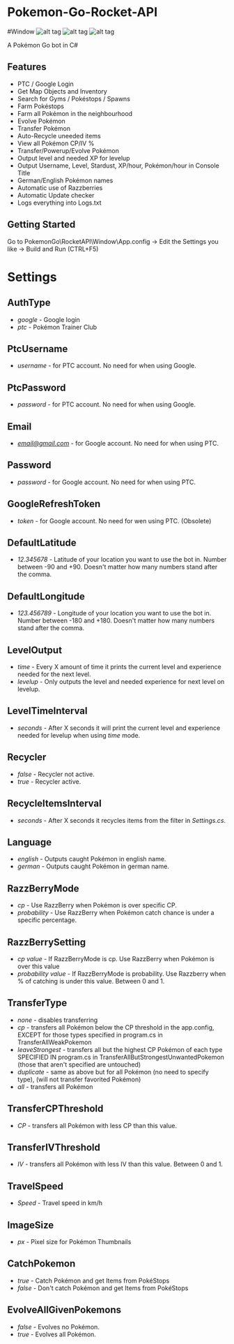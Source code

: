 # Pokemon-Go-Rocket-API

#Window
![alt tag](https://github.com/DetectiveSquirrel/Pokemon-Go-Rocket-API/blob/master/MainWindow.png)
![alt tag](https://github.com/DetectiveSquirrel/Pokemon-Go-Rocket-API/blob/master/MainPokeUi.png)
![alt tag](https://github.com/DetectiveSquirrel/Pokemon-Go-Rocket-API/blob/master/MainSettings2.png)


A Pokémon Go bot in C#

## Features
* PTC / Google Login
* Get Map Objects and Inventory
* Search for Gyms / Pokéstops / Spawns
* Farm Pokéstops
* Farm all Pokémon in the neighbourhood
* Evolve Pokémon
* Transfer Pokémon
* Auto-Recycle uneeded items
* View all Pokémon CP/IV %
* Transfer/Powerup/Evolve Pokémon
* Output level and needed XP for levelup
* Output Username, Level, Stardust, XP/hour, Pokémon/hour in Console Title
* German/English Pokémon names
* Automatic use of Razzberries
* Automatic Update checker
* Logs everything into Logs.txt

## Getting Started

Go to PokemonGo\RocketAPI\Window\App.config -> Edit the Settings you like -> Build and Run (CTRL+F5)

# Settings
## AuthType
* *google* - Google login
* *ptc* - Pokémon Trainer Club

## PtcUsername
* *username* - for PTC account. No need for when using Google.

## PtcPassword
* *password* - for PTC account. No need for when using Google.

## Email
* *email@gmail.com* - for Google account. No need for when using PTC.

## Password
* *password* - for Google account. No need for when using PTC.

## GoogleRefreshToken
* *token* - for Google account. No need for wen using PTC. (Obsolete)

## DefaultLatitude
* *12.345678* - Latitude of your location you want to use the bot in. Number between -90 and +90. Doesn't matter how many numbers stand after the comma.

## DefaultLongitude
* *123.456789* - Longitude of your location you want to use the bot in. Number between -180 and +180. Doesn't matter how many numbers stand after the comma.

## LevelOutput
* *time* - Every X amount of time it prints the current level and experience needed for the next level.
* *levelup* - Only outputs the level and needed experience for next level on levelup.

## LevelTimeInterval
* *seconds* - After X seconds it will print the current level and experience needed for levelup when using *time* mode.

## Recycler
* *false* - Recycler not active.
* *true* - Recycler active.

## RecycleItemsInterval
* *seconds* - After X seconds it recycles items from the filter in *Settings.cs*.

## Language
* *english* - Outputs caught Pokémon in english name.
* *german*  - Outputs caught Pokémon in german name.

## RazzBerryMode
* *cp* - Use RazzBerry when Pokémon is over specific CP.
* *probability* - Use RazzBerry when Pokémon catch chance is under a specific percentage.

## RazzBerrySetting
* *cp value* - If RazzBerryMode is cp. Use RazzBerry when Pokémon is over this value
* *probability value* - If RazzBerryMode is probability. Use Razzberry when % of catching is under this value. Between 0 and 1.

## TransferType
* *none* - disables transferring
* *cp* - transfers all Pokémon below the CP threshold in the app.config, EXCEPT for those types specified in program.cs in TransferAllWeakPokemon
* *leaveStrongest* - transfers all but the highest CP Pokémon of each type SPECIFIED IN program.cs in TransferAllButStrongestUnwantedPokemon (those that aren't specified are untouched)
* *duplicate* - same as above but for all Pokémon (no need to specify type), (will not transfer favorited Pokémon)
* *all* - transfers all Pokémon

## TransferCPThreshold
* *CP* - transfers all Pokémon with less CP than this value.

## TransferIVThreshold
* *IV* - transfers all Pokémon with less IV than this value. Between 0 and 1.

## TravelSpeed
* *Speed* - Travel speed in km/h

## ImageSize
* *px* - Pixel size for Pokémon Thumbnails

## CatchPokemon
* *true* - Catch Pokémon and get Items from PokéStops
* *false* - Don't catch Pokémon and get Items from PokéStops

## EvolveAllGivenPokemons
* *false* - Evolves no Pokémon.
* *true* - Evolves all Pokémon.

